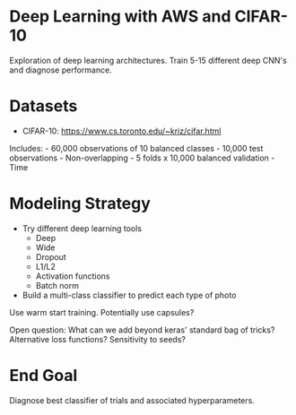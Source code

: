 # Deep Learning with AWS and CIFAR-10
Exploration of deep learning architectures. Train 5-15 different deep CNN's and diagnose performance. 

# Datasets
- CIFAR-10:
https://www.cs.toronto.edu/~kriz/cifar.html

Includes:
    - 60,000 observations of 10 balanced classes
    - 10,000 test observations
    - Non-overlapping
    - 5 folds x 10,000 balanced validation
    - Time 

# Modeling Strategy

- Try different deep learning tools
    - Deep 
    - Wide
    - Dropout
    - L1/L2
    - Activation functions
    - Batch norm
- Build a multi-class classifier to predict each type of photo

Use warm start training.
Potentially use capsules?

Open question: What can we add beyond keras' standard bag of tricks?
Alternative loss functions? 
Sensitivity to seeds?

# End Goal
Diagnose best classifier of trials and associated hyperparameters.
